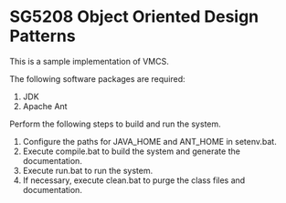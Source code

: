 # SG5208 Object Oriented Design Patterns

This is a sample implementation of VMCS.

The following software packages are required:
1) JDK
2) Apache Ant

Perform the following steps to build and run the system.
1) Configure the paths for JAVA_HOME and ANT_HOME in setenv.bat.
2) Execute compile.bat to build the system and generate the documentation.
3) Execute run.bat to run the system.
4) If necessary, execute clean.bat to purge the class files and documentation.
